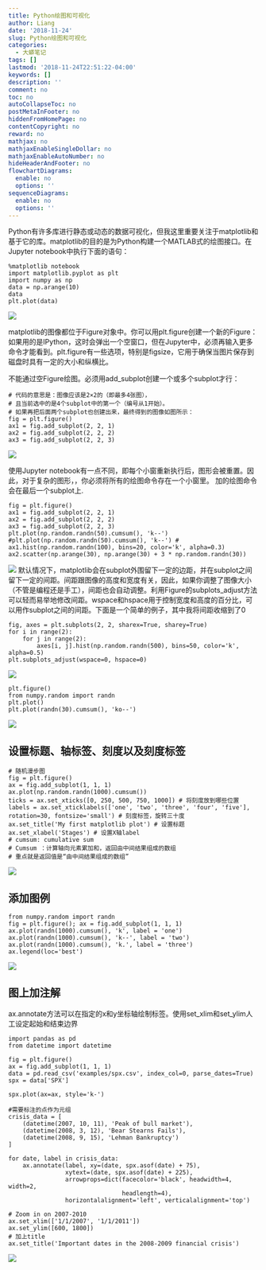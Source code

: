 ```yaml
---
title: Python绘图和可视化
author: Liang
date: '2018-11-24'
slug: Python绘图和可视化
categories:
  - 大蟒笔记
tags: []
lastmod: '2018-11-24T22:51:22-04:00'
keywords: []
description: ''
comment: no
toc: no
autoCollapseToc: no
postMetaInFooter: no
hiddenFromHomePage: no
contentCopyright: no
reward: no
mathjax: no
mathjaxEnableSingleDollar: no
mathjaxEnableAutoNumber: no
hideHeaderAndFooter: no
flowchartDiagrams:
  enable: no
  options: ''
sequenceDiagrams:
  enable: no
  options: ''
---
```

Python有许多库进行静态或动态的数据可视化，但我这里重要关注于matplotlib和基于它的库。matplotlib的目的是为Python构建一个MATLAB式的绘图接口。在Jupyter notebook中执行下面的语句：
```
%matplotlib notebook
import matplotlib.pyplot as plt
import numpy as np
data = np.arange(10)
data
plt.plot(data)
```
![](https://upload-images.jianshu.io/upload_images/3014937-6367a64fb33f102d.png?imageMogr2/auto-orient/strip%7CimageView2/2/w/1240)

matplotlib的图像都位于Figure对象中。你可以用plt.figure创建一个新的Figure： 如果用的是IPython，这时会弹出一个空窗口，但在Jupyter中，必须再输入更多命令才能看到。plt.figure有一些选项，特别是figsize，它用于确保当图片保存到磁盘时具有一定的大小和纵横比。

不能通过空Figure绘图。必须用add_subplot创建一个或多个subplot才行：
```
# 代码的意思是：图像应该是2×2的（即最多4张图），
# 且当前选中的是4个subplot中的第一个（编号从1开始）。
# 如果再把后面两个subplot也创建出来，最终得到的图像如图所示：
fig = plt.figure()
ax1 = fig.add_subplot(2, 2, 1)
ax2 = fig.add_subplot(2, 2, 2)
ax3 = fig.add_subplot(2, 2, 3)
```
![](https://upload-images.jianshu.io/upload_images/3014937-e3b5c8bbcc9b2b94.png?imageMogr2/auto-orient/strip%7CimageView2/2/w/1240)

使用Jupyter notebook有一点不同，即每个小窗重新执行后，图形会被重置。因此，对于复杂的图形，，你必须将所有的绘图命令存在一个小窗里。 加的绘图命令会在最后一个subplot上.
```
fig = plt.figure()
ax1 = fig.add_subplot(2, 2, 1)
ax2 = fig.add_subplot(2, 2, 2)
ax3 = fig.add_subplot(2, 2, 3)
plt.plot(np.random.randn(50).cumsum(), 'k--') #plt.plot(np.random.randn(50).cumsum(), 'k--') # 
ax1.hist(np.random.randn(100), bins=20, color='k', alpha=0.3)
ax2.scatter(np.arange(30), np.arange(30) + 3 * np.random.randn(30))
```
![](https://upload-images.jianshu.io/upload_images/3014937-5e66e1368276f2f0.png?imageMogr2/auto-orient/strip%7CimageView2/2/w/1240)
默认情况下，matplotlib会在subplot外围留下一定的边距，并在subplot之间留下一定的间距。间距跟图像的高度和宽度有关，因此，如果你调整了图像大小（不管是编程还是手工），间距也会自动调整。利用Figure的subplots_adjust方法可以轻而易举地修改间距。wspace和hspace用于控制宽度和高度的百分比，可以用作subplot之间的间距。下面是一个简单的例子，其中我将间距收缩到了0
```
fig, axes = plt.subplots(2, 2, sharex=True, sharey=True)
for i in range(2):
    for j in range(2):
        axes[i, j].hist(np.random.randn(500), bins=50, color='k', alpha=0.5)
plt.subplots_adjust(wspace=0, hspace=0)
```
![](https://upload-images.jianshu.io/upload_images/3014937-b840e059ebccc4b6.png?imageMogr2/auto-orient/strip%7CimageView2/2/w/1240)

```
plt.figure() 
from numpy.random import randn
plt.plot()
plt.plot(randn(30).cumsum(), 'ko--')
```
![](https://upload-images.jianshu.io/upload_images/3014937-a455657224ee6548.png?imageMogr2/auto-orient/strip%7CimageView2/2/w/1240)

## 设置标题、轴标签、刻度以及刻度标签
```
# 随机漫步图
fig = plt.figure()
ax = fig.add_subplot(1, 1, 1)
ax.plot(np.random.randn(1000).cumsum())
ticks = ax.set_xticks([0, 250, 500, 750, 1000]) # 将刻度放到哪些位置
labels = ax.set_xticklabels(['one', 'two', 'three', 'four', 'five'], rotation=30, fontsize='small') # 刻度标签，旋转三十度
ax.set_title('My first matplotlib plot') # 设置标题
ax.set_xlabel('Stages') # 设置X轴label
# cumsum: cumulative sum
# Cumsum ：计算轴向元素累加和，返回由中间结果组成的数组
# 重点就是返回值是“由中间结果组成的数组”
```
![](https://upload-images.jianshu.io/upload_images/3014937-4f68005584b592ca.png?imageMogr2/auto-orient/strip%7CimageView2/2/w/1240)

## 添加图例
```
from numpy.random import randn
fig = plt.figure(); ax = fig.add_subplot(1, 1, 1)
ax.plot(randn(1000).cumsum(), 'k', label = 'one')
ax.plot(randn(1000).cumsum(), 'k--', label = 'two')
ax.plot(randn(1000).cumsum(), 'k.', label = 'three')
ax.legend(loc='best')
```
![](https://upload-images.jianshu.io/upload_images/3014937-cd86cb834753556f.png?imageMogr2/auto-orient/strip%7CimageView2/2/w/1240)

## 图上加注解
ax.annotate方法可以在指定的x和y坐标轴绘制标签。使用set_xlim和set_ylim人工设定起始和结束边界
```
import pandas as pd
from datetime import datetime

fig = plt.figure()
ax = fig.add_subplot(1, 1, 1)
data = pd.read_csv('examples/spx.csv', index_col=0, parse_dates=True)
spx = data['SPX']

spx.plot(ax=ax, style='k-')

#需要标注的点作为元组
crisis_data = [
    (datetime(2007, 10, 11), 'Peak of bull market'),
    (datetime(2008, 3, 12), 'Bear Stearns Fails'),
    (datetime(2008, 9, 15), 'Lehman Bankruptcy')
]

for date, label in crisis_data:
    ax.annotate(label, xy=(date, spx.asof(date) + 75),
                xytext=(date, spx.asof(date) + 225),
                arrowprops=dict(facecolor='black', headwidth=4, width=2,
                                headlength=4),
                horizontalalignment='left', verticalalignment='top')

# Zoom in on 2007-2010
ax.set_xlim(['1/1/2007', '1/1/2011'])
ax.set_ylim([600, 1800])
# 加上title
ax.set_title('Important dates in the 2008-2009 financial crisis')
```
![](https://upload-images.jianshu.io/upload_images/3014937-28298790548a97a0.png?imageMogr2/auto-orient/strip%7CimageView2/2/w/1240)


